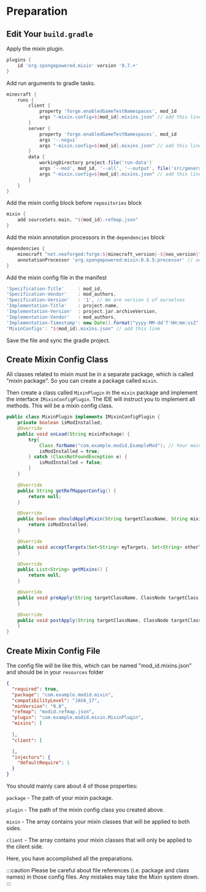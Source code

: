 Preparation
===========

Edit Your ```build.gradle```
----------------------

Apply the mixin plugin.
```groovy
plugins {
    id 'org.spongepowered.mixin' version '0.7.+'
}
```

Add run arguments to gradle tasks.
```groovy
minecraft {
    runs {
        client {
            property 'forge.enabledGameTestNamespaces', mod_id
            args "-mixin.config=${mod_id}.mixins.json" // add this line
        }
        server {
            property 'forge.enabledGameTestNamespaces', mod_id
            args '--nogui'
            args "-mixin.config=${mod_id}.mixins.json" // add this line
        }
        data {
            workingDirectory project.file('run-data')
            args '--mod', mod_id, '--all', '--output', file('src/generated/resources/'), '--existing', file('src/main/resources/')
            args "-mixin.config=${mod_id}.mixins.json" // add this line
        }
    }
}
```

Add the mixin config block before ```repositories``` block
```groovy
mixin {
    add sourceSets.main, "${mod_id}.refmap.json"
}
```

Add the mixin annotation processors in the ```dependencies``` block
```groovy
dependencies {
    minecraft "net.neoforged:forge:${minecraft_version}-${neo_version}"
    annotationProcessor 'org.spongepowered:mixin:0.8.5:processor' // add this line
}
```

Add the mixin config file in the manifest
```groovy
'Specification-Title'     : mod_id,
'Specification-Vendor'    : mod_authors,
'Specification-Version'   : '1', // We are version 1 of ourselves
'Implementation-Title'    : project.name,
'Implementation-Version'  : project.jar.archiveVersion,
'Implementation-Vendor'   : mod_authors,
'Implementation-Timestamp': new Date().format("yyyy-MM-dd'T'HH:mm:ssZ"),
'MixinConfigs': "${mod_id}.mixins.json" // add this line
```
Save the file and sync the gradle project.

Create Mixin Config Class
---------------------------
All classes related to mixin must be in a separate package, which is called "mixin package". So you can create a package called ```mixin```.

Then create a class called ```MixinPlugin``` in the ```mixin``` package and implement the interface ```IMixinConfigPlugin```. The IDE will instruct you to implement all methods. This will be a mixin config class.

```java
public class MixinPlugin implements IMixinConfigPlugin {
    private boolean isModInstalled;
    @Override
    public void onLoad(String mixinPackage) {
        try{
            Class.forName("com.example.modid.ExampleMod"); // Your main class
            isModInstalled = true;
        } catch (ClassNotFoundException e) {
            isModInstalled = false;
        }
    }

    @Override
    public String getRefMapperConfig() {
        return null;
    }

    @Override
    public boolean shouldApplyMixin(String targetClassName, String mixinClassName) {
        return isModInstalled;
    }

    @Override
    public void acceptTargets(Set<String> myTargets, Set<String> otherTargets) {
    }

    @Override
    public List<String> getMixins() {
        return null;
    }

    @Override
    public void preApply(String targetClassName, ClassNode targetClass, String mixinClassName, IMixinInfo mixinInfo) {
    }

    @Override
    public void postApply(String targetClassName, ClassNode targetClass, String mixinClassName, IMixinInfo mixinInfo) {
    }
}
```

Create Mixin Config File
-------------------
The config file will be like this, which can be named "mod_id.mixins.json" and should be in your ```resources``` folder
```json
{
  "required": true,
  "package": "com.example.modid.mixin",
  "compatibilityLevel": "JAVA_17",
  "minVersion": "0.8",
  "refmap": "modid.refmap.json",
  "plugin": "com.example.modid.mixin.MixinPlugin",
  "mixins": [
    
  ],
  "client": [

  ],
  "injectors": {
    "defaultRequire": 1
  }
}
```
You should mainly care about 4 of those properties:

```package``` - The path of your mixin package.

```plugin``` - The path of the mixin config class you created above.

```mixin``` - The array contains your mixin classes that will be applied to both sides.

```client``` - The array contains your mixin classes that will only be applied to the client side.

Here, you have accomplished all the preparations.

:::caution
Please be careful about file references (i.e. package and class names) in those config files. Any mistakes may take the Mixin system down.
:::